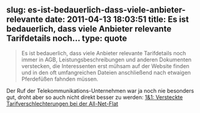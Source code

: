 slug: es-ist-bedauerlich-dass-viele-anbieter-relevante
date: 2011-04-13 18:03:51
title: Es ist bedauerlich, dass viele Anbieter relevante Tarifdetails noch...
type: quote
---

> Es ist bedauerlich, dass viele Anbieter relevante Tarifdetails noch immer in AGB, Leistungsbeschreibungen und anderen Dokumenten verstecken, die Interessenten erst mühsam auf der Website finden und in den oft umfangreichen Dateien anschließend nach etwaigen Pferdefüßen fahnden müssen.

Der Ruf der Telekommunikations-Unternehmen war ja noch nie besonders gut, droht aber so auch nicht direkt besser zu werden: [1&1: Versteckte Tarifverschlechterungen bei der All-Net-Flat](http://www.teltarif.de/1-und-1-all-net-flat-tarifverschlechterung-heimlich-versteckt-flatrate/news/42320.html)
